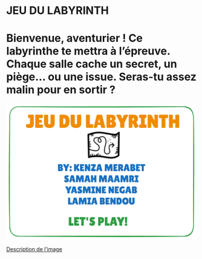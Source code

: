 # JEU DU LABYRINTH

# Bienvenue, aventurier ! Ce labyrinthe te mettra à l’épreuve. Chaque salle cache un secret, un piège… ou une issue. Seras-tu assez malin pour en sortir ?

![ WEIRD WIDE WORLD](jeu.png)




[ Description de l’image](jeu-heros-labyrinth-Game/la_carte_secrète.png)
